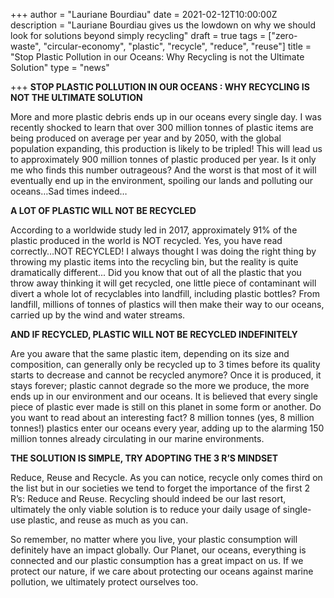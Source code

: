 +++
author = "Lauriane Bourdiau"
date = 2021-02-12T10:00:00Z
description = "Lauriane Bourdiau gives us the lowdown on why we should look for solutions beyond simply recycling"
draft = true
tags = ["zero-waste", "circular-economy", "plastic", "recycle", "reduce", "reuse"]
title = "Stop Plastic Pollution in our Oceans: Why Recycling is not the Ultimate Solution"
type = "news"

+++
**STOP PLASTIC POLLUTION IN OUR OCEANS : WHY RECYCLING IS NOT THE ULTIMATE SOLUTION**

More and more plastic debris ends up in our oceans every single day. I was recently shocked to learn that over 300 million tonnes of plastic items are being produced on average per year and by 2050, with the global population expanding, this production is likely to be tripled! This will lead us to approximately 900 million tonnes of plastic produced per year. Is it only me who finds this number outrageous? And the worst is that most of it will eventually end up in the environment, spoiling our lands and polluting our oceans…Sad times indeed…

**A LOT OF PLASTIC WILL NOT BE RECYCLED**

According to a worldwide study led in 2017, approximately 91% of the plastic produced in the world is NOT recycled. Yes, you have read correctly…NOT RECYCLED! I always thought I was doing the right thing by throwing my plastic items into the recycling bin, but the reality is quite dramatically different... Did you know that out of all the plastic that you throw away thinking it will get recycled, one little piece of contaminant will divert a whole lot of recyclables into landfill, including plastic bottles? From landfill, millions of tonnes of plastics will then make their way to our oceans, carried up by the wind and water streams.

**AND IF RECYCLED, PLASTIC WILL NOT BE RECYCLED INDEFINITELY**

Are you aware that the same plastic item, depending on its size and composition, can generally only be recycled up to 3 times before its quality starts to decrease and cannot be recycled anymore? Once it is produced, it stays forever; plastic cannot degrade so the more we produce, the more ends up in our environment and our oceans. It is believed that every single piece of plastic ever made is still on this planet in some form or another. Do you want to read about an interesting fact? 8 million tonnes (yes, 8 million tonnes!) plastics enter our oceans every year, adding up to the alarming 150 million tonnes already circulating in our marine environments.

**THE SOLUTION IS SIMPLE, TRY ADOPTING THE 3 R’S MINDSET**

Reduce, Reuse and Recycle. As you can notice, recycle only comes third on the list but in our societies we tend to forget the importance of the first 2 R’s: Reduce and Reuse. Recycling should indeed be our last resort, ultimately the only viable solution is to reduce your daily usage of single-use plastic, and reuse as much as you can.

So remember, no matter where you live, your plastic consumption will definitely have an impact globally. Our Planet, our oceans, everything is connected and our plastic consumption has a great impact on us. If we protect our nature, if we care about protecting our oceans against marine pollution, we ultimately protect ourselves too.